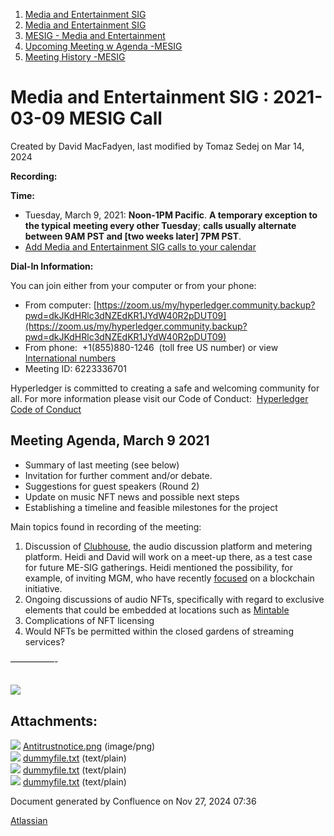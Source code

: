 1. [Media and Entertainment SIG](index.html)
2. [Media and Entertainment SIG](Media-and-Entertainment-SIG_21430277.html)
3. [MESIG - Media and Entertainment](MESIG---Media-and-Entertainment_21446135.html)
4. [Upcoming Meeting w Agenda -MESIG](Upcoming-Meeting-w-Agenda--MESIG_21446625.html)
5. [Meeting History -MESIG](Meeting-History--MESIG_21446695.html)

# Media and Entertainment SIG : 2021-03-09 MESIG Call

Created by David MacFadyen, last modified by Tomaz Sedej on Mar 14, 2024

**Recording:**

**Time:**

- Tuesday, March 9, 2021: **Noon-1PM Pacific**. **A temporary exception to the typical** **meeting every other Tuesday**; **calls usually alternate** **between 9AM PST and \[two weeks later] 7PM PST**.
- [Add Media and Entertainment SIG calls to your calendar](https://lists.hyperledger.org/g/media-entertainment-sig/ics/9762132/457217224/feed.ics)

**Dial-In Information:**

You can join either from your computer or from your phone:

- From computer: [https://zoom.us/my/hyperledger.community.backup?pwd=dkJKdHRlc3dNZEdKR1JYdW40R2pDUT09](https://zoom.us/my/hyperledger.community.backup?pwd=dkJKdHRlc3dNZEdKR1JYdW40R2pDUT09)
- From phone:  +1(855)880-1246  (toll free US number) or view  [International numbers](https://zoom.us/u/bAaJoyznp)
- Meeting ID: 6223336701
  

Hyperledger is committed to creating a safe and welcoming community for all. For more information please visit our Code of Conduct:  [Hyperledger Code of Conduct](https://lf-hyperledger.atlassian.net/wiki/display/HYP/Hyperledger+Code+of+Conduct)

## **Meeting Agenda, March 9 2021**

- Summary of last meeting (see below)
- Invitation for further comment and/or debate.
- Suggestions for guest speakers (Round 2)
- Update on music NFT news and possible next steps
- Establishing a timeline and feasible milestones for the project

Main topics found in recording of the meeting: 

1. Discussion of [Clubhouse](https://www.theguardian.com/technology/2021/feb/17/clubhouse-app-invite-what-is-it-how-to-get-audio-chat-elon-musk?CMP=Share_iOSApp_Other), the audio discussion platform and metering platform. Heidi and David will work on a meet-up there, as a test case for future ME-SIG gatherings. Heidi mentioned the possibility, for example, of inviting MGM, who have recently [focused](https://www.lightreading.com/cablevideo/eluvios-content-fabric-woven-into-mgmcom-and-mgm-roar-b2b-platform-/d/d-id/767152) on a blockchain initiative.
2. Ongoing discussions of audio NFTs, specifically with regard to exclusive elements that could be embedded at locations such as [Mintable](https://mintable.app/)
3. Complications of NFT licensing
4. Would NFTs be permitted within the closed gardens of streaming services?

—————-

## **![](attachments/21446393/21457804.png?height=250)**

## Attachments:

![](images/icons/bullet_blue.gif) [Antitrustnotice.png](attachments/21446393/21457804.png) (image/png)  
![](images/icons/bullet_blue.gif) [dummyfile.txt](attachments/21446393/21457802.txt) (text/plain)  
![](images/icons/bullet_blue.gif) [dummyfile.txt](attachments/21446393/21457803.txt) (text/plain)  
![](images/icons/bullet_blue.gif) [dummyfile.txt](attachments/21446393/21457806.txt) (text/plain)

Document generated by Confluence on Nov 27, 2024 07:36

[Atlassian](http://www.atlassian.com/)

